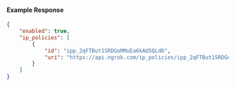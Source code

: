<!-- Code generated for API Clients. DO NOT EDIT. -->

#### Example Response

```json
{
	"enabled": true,
	"ip_policies": [
		{
			"id": "ipp_2qFTBut1SRDGoMMuEa6kAU5QLd6",
			"uri": "https://api.ngrok.com/ip_policies/ipp_2qFTBut1SRDGoMMuEa6kAU5QLd6"
		}
	]
}
```
